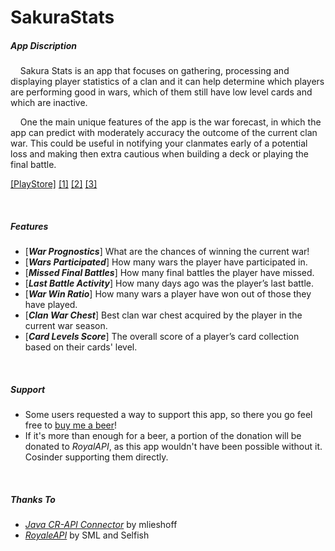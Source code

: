 # SakuraStats

##### App Discription
&nbsp;&nbsp;&nbsp;&nbsp;Sakura Stats is an app that focuses on gathering, processing and displaying player statistics of a clan and it can help determine which players are performing good in wars, which of them still have low level cards and which are inactive.

&nbsp;&nbsp;&nbsp;&nbsp;One the main unique features of the app is the war forecast, in which the app can predict with moderately accuracy the outcome of the current clan war. This could be useful in notifying your clanmates early of a potential loss and making then extra cautious when building a deck or playing the final battle.

[[PlayStore]](https://play.google.com/store/apps/details?id=eu.rtsketo.sakurastats)
 [[1]](https://i.imgur.com/mAt0LnE.png)  [[2]](https://i.imgur.com/pyBMDuf.png)  [[3]](https://i.imgur.com/KKm89AT.png)



&nbsp;



##### Features

* [***War Prognostics***] What are the chances of winning the current war!
* [***Wars Participated***] How many wars the player have participated in.
* [***Missed Final Battles***] How many final battles the player have missed.
* [***Last Battle Activity***] How many days ago was the player’s last battle.
* [***War Win Ratio***] How many wars a player have won out of those they have played.
* [***Clan War Chest***] Best clan war chest acquired by the player in the current war season.
* [***Card Levels Score***] The overall score of a player’s card collection based on their cards' level.



&nbsp;

##### Support

* Some users requested a way to support this app, so there you go feel free to [buy me a beer](paypal.me/rtsketo)! 
* If it's more than enough for a beer, a portion of the donation will be donated to *RoyalAPI*, as this app wouldn't have been possible without it. Cosinder supporting them directly.


&nbsp;



##### Thanks To
* [*Java CR-API Connector*](https://github.com/mlieshoff/jcrapi) by mlieshoff
* [*RoyaleAPI*](https://royaleapi.com/) by SML and Selfish
